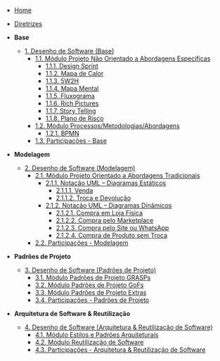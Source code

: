 <!-- docs/_sidebar.md -->

- [Home](/)
- [Diretrizes](Diretrizes/Diretrizes.md)

- **Base**

  - [1. Desenho de Software (Base)](Base/1.Base.md)
    - [1.1. Módulo Projeto Não Orientado a Abordagens Específicas](Base/1.1.AbordagemNaoEspecifica.md)
      - [1.1.1. Design Sprint](Base/Artefatos/1.1.1.DesignSprint.md)
      - [1.1.2. Mapa de Calor](Base/Artefatos/1.1.2.MapaCalor.md)
      - [1.1.3. 5W2H](Base/Artefatos/1.1.3.5W2H.md)
      - [1.1.4. Mapa Mental](Base/Artefatos/1.1.4.MapaMental.md)
      - [1.1.5. Fluxograma](Base/Artefatos/1.1.5.Fluxograma.md)
      - [1.1.6. Rich Pictures](Base/Artefatos/1.1.6.RichPictures.md)
      - [1.1.7. Story Telling](Base/Artefatos/1.1.7.StoryTelling.md)
      - [1.1.8. Plano de Risco](Base/Artefatos/1.1.8.PlanoRisco.md)
    - [1.2. Módulo Processos/Metodologias/Abordagens](Base/1.2.ProcessosMetodologiasAbordagens.md)
      - [1.2.1. BPMN](Base/Artefatos/1.2.1.BPMN.md)
    - [1.3. Participações - Base](Base/1.3.ParticipacoesBase.md)

- **Modelagem**

  - [2. Desenho de Software (Modelagem)](Modelagem/2.Modelagem.md)
    - [2.1. Módulo Projeto Orientado a Abordagens Tradicionais](Modelagem/2.1.ModelagemTradicional.md)
      - [2.1.1. Notação UML – Diagramas Estáticos](Modelagem/2.1.1.UMLEstaticos.md)
        - [2.1.1.1. Venda](Modelagem/Artefatos/2.1.1.1.DiagramaClasseVenda.md)
        - [2.1.1.2. Troca e Devolução](Modelagem/Artefatos/2.1.1.2.DiagramaClasseTrocaDevolucao.md)
      - [2.1.2. Notação UML – Diagramas Dinâmicos](Modelagem/2.1.2.UMLDinamicos.md)
        - [2.1.2.1. Compra em Loja Física](Modelagem/Artefatos/2.1.2.1.DiagramaAtividadesProdutoLojaFisica.md)
        - [2.1.2.2. Compra pelo Marketplace](Modelagem/Artefatos/2.1.2.2.DiagramaAtividadesProdutoMarketplace.md)
        - [2.1.2.3. Compra pelo Site ou WhatsApp](Modelagem/Artefatos/2.1.2.3.DiagramaAtividadesProdutoSiteWpp.md)
        - [2.1.2.4. Compra de Produto sem Troca](Modelagem/Artefatos/2.1.2.4.DiagramaAtividadesProdutoIntrocavel.md)
    - [2.2. Participações - Modelagem](Modelagem/2.2.ParticipacoesModelagem.md)

- **Padrões de Projeto**

  - [3. Desenho de Software (Padrões de Projeto)](PadroesDeProjeto/3.PadroesDeProjeto.md)
    - [3.1. Módulo Padrões de Projeto GRASPs](PadroesDeProjeto/3.1.GRASPs.md)
    - [3.2. Módulo Padrões de Projeto GoFs](PadroesDeProjeto/3.2.GoFs.md)
    - [3.3. Módulo Padrões de Projeto Extras](PadroesDeProjeto/3.3.PadroesExtra.md)
    - [3.4. Participações - Padrões de Projeto](PadroesDeProjeto/3.4.ParticipacoesPadroes.md)

- **Arquitetura de Software & Reutilização**
  - [4. Desenho de Software (Arquitetura & Reutilização de Software)](ArquiteturaReutilizacao/4.ArquiteturaReutilizacao.md)
    - [4.1. Módulo Estilos e Padrões Arquiteturais](ArquiteturaReutilizacao/4.1.PadroesArquiteturais.md)
    - [4.2. Módulo Reutilização de Software](ArquiteturaReutilizacao/4.2.ReutilizacaoDeSoftware.md)
    - [4.3. Participações - Arquitetura & Reutilização de Software](ArquiteturaReutilizacao/4.3.ParticipacoesArqReutilizacao.md)

